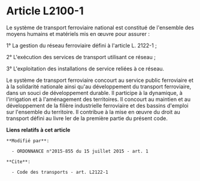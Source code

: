 # Article L2100-1

Le système de transport ferroviaire national est constitué de l'ensemble des moyens humains et matériels mis en œuvre pour
assurer : 

1° La gestion du réseau ferroviaire défini à l'article L. 2122-1 ; 

2° L'exécution des services de transport utilisant ce réseau ; 

3° L'exploitation des installations de service reliées à ce réseau. 

Le système de transport ferroviaire concourt au service public ferroviaire et à la solidarité nationale ainsi qu'au
développement du transport ferroviaire, dans un souci de développement durable. Il participe à la dynamique, à l'irrigation
et à l'aménagement des territoires. Il concourt au maintien et au développement de la filière industrielle ferroviaire et des
bassins d'emploi sur l'ensemble du territoire. Il contribue à la mise en œuvre du droit au transport défini au livre Ier de
la première partie du présent code.

**Liens relatifs à cet article**

	**Modifié par**:

	  - ORDONNANCE n°2015-855 du 15 juillet 2015 - art. 1

	**Cite**:

	  - Code des transports - art. L2122-1
